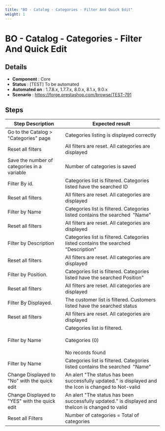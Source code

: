 ```yaml
---
title: "BO - Catalog - Categories - Filter And Quick Edit"
weight: 1
---
```


# BO - Catalog - Categories - Filter And Quick Edit
## Details
* **Component** : Core
* **Status** : [TEST] To be automated
* **Automated on** : 1.7.8.x, 1.7.7.x, 8.0.x, 8.1.x, 9.0.x
* **Scenario** : https://forge.prestashop.com/browse/TEST-791

## Steps
| Step Description | Expected result |
| ----- | ----- |
| Go to the Catalog > "Categories" page | Categories listing is displayed correctly |
| Reset all filters | All filters are reset. All categories are displayed |
| Save the number of categories in a variable | Number of categories is saved |
| Filter By id. | Categories list is filtered. Categories listed have the searched ID |
| Reset all filters | All filters are reset. All categories are displayed |
| Filter by Name | Categories list is filtered. Categories listed contains the searched  "Name" |
| Reset all filters | All filters are reset. All categories are displayed |
| Filter by Description | Categories list is filtered. Categories listed contains the searched "Description" |
| Reset all filters | All filters are reset. All categories are displayed |
| Filter by Position. | Categories list is filtered. Categories listed have the searched Position" |
| Reset all filters | All filters are reset. All categories are displayed |
| Filter By Displayed. | The customer list is filtered. Customers listed have the searched status |
| Reset all filters | All filters are reset. All categories are displayed |
| Filter by Name | Categories list is filtered. <br><br>Categories (0)<br><br>No records found |
| Filter by Name | Categories list is filtered. Categories listed contains the searched  "Name" |
| Change Displayed to "No" with the quick edit | An alert "The status has been successfully updated." is displayed and the Icon is changed to Not-valid |
| Change Displayed to "YES" with the quick edit | An alert "The status has been successfully updated." is displayed and theIcon is changed to valid |
| Reset all Filters | Number of categories = Total of categories |
